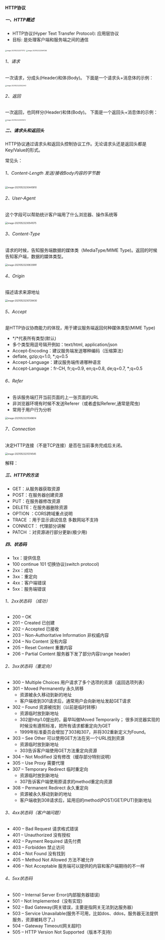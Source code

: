 #### HTTP协议

##### 一、HTTP概述

- HTTP协议(Hyper Text Transfer Protocol): 应用层协议
- 目标: 是处理客户端和服务端之间的通信

<img src="https://liuyang-picbed.oss-cn-shanghai.aliyuncs.com/img/image-20210523225711713.png" alt="image-20210523225711713" style="zoom: 33%;" />

<img src="https://liuyang-picbed.oss-cn-shanghai.aliyuncs.com/img/image-20210523225841396.png" alt="image-20210523225841396" style="zoom: 33%;" />



###### 1、请求

一次请求，分成头(Header)和体(Body)。 下面是一个请求头+消息体的示例：

<img src="https://liuyang-picbed.oss-cn-shanghai.aliyuncs.com/img/image-20210523225922443.png" alt="image-20210523225922443" style="zoom: 33%;" />

###### 2、返回

一次返回，也同样分(Header)和体(Body)。 下面是一个返回头+消息体的示例：

<img src="https://liuyang-picbed.oss-cn-shanghai.aliyuncs.com/img/image-20210523230001672.png" alt="image-20210523230001672" style="zoom: 33%;" />

##### 二、请求头和返回头

HTTP协议通过请求头和返回头控制协议工作。无论请求头还是返回头都是Key/Value的形式。

常见头：

###### 1、Content-Length 发送/接收Body内容的字节数

<img src="https://liuyang-picbed.oss-cn-shanghai.aliyuncs.com/img/image-20210523230445810.png" alt="image-20210523230445810" style="zoom:50%;" />

###### 2、User-Agent

这个字段可以帮助统计客户端用了什么浏览器、操作系统等 

<img src="https://liuyang-picbed.oss-cn-shanghai.aliyuncs.com/img/image-20210523230541075.png" alt="image-20210523230541075" style="zoom:50%;" />

###### 3、Content-Type

请求的时候，告知服务端数据的媒体类（MediaType/MIME Type)。返回的时候告知客户端，数据的媒体类型。

<img src="https://liuyang-picbed.oss-cn-shanghai.aliyuncs.com/img/image-20210523230633991.png" alt="image-20210523230633991" style="zoom:50%;" />

###### 4、Origin

描述请求来源地址

<img src="https://liuyang-picbed.oss-cn-shanghai.aliyuncs.com/img/image-20210523230728430.png" alt="image-20210523230728430" style="zoom:50%;" />

###### 5、Accept

是HTTP协议协商能力的体现，用于建议服务端返回何种媒体类型(MIME Type)

- */*代表所有类型(默认)
- 多个类型用逗号隔开例如：text/html, application/json
- Accept-Encoding：建议服务端发送哪种编码（压缩算法）
- deflate, gzip;q=1.0, *;q=0.5
- Accept-Language：建议服务端传递哪种语言
- Accept-Language：fr-CH, fr;q=0.9, en;q=0.8, de;q=0.7, *;q=0.5

###### 6、Refer

- 告诉服务端打开当前页面的上一张页面的URL
- 非浏览器环境有时候不发送Referer（或者虚拟Referer,通常是爬虫)
- 常用于用户行为分析

<img src="https://liuyang-picbed.oss-cn-shanghai.aliyuncs.com/img/image-20210523231049614.png" alt="image-20210523231049614" style="zoom:50%;" />

###### 7、Connection

决定HTTP连接（不是TCP连接）是否在当前事务完成后关闭。

<img src="https://liuyang-picbed.oss-cn-shanghai.aliyuncs.com/img/image-20210523231214545.png" alt="image-20210523231214545" style="zoom:50%;" />

解释：

##### 三、HTTP的方法

- GET：从服务器获取资源
- POST：在服务器创建资源
- PUT：在服务器修改资源
- DELETE：在服务器删除资源
- OPTION ：CORS跨域重点说明
- TRACE ：用于显示调试信息 多数网站不支持
- CONNECT： 代理部分讲解
- PATCH ：对资源进行部分更新(极少用)

##### 四、状态码

- 1xx：提供信息 
- 100 continue 101 切换协议(switch protocol) 
- 2xx：成功 
- 3xx：重定向 
- 4xx：客户端错误 
- 5xx：服务端错误

###### 1、2xx状态码  （成功）

- 200 – OK 
- 201 – Created 已创建 
- 202 – Accepted 已接收 
- 203 – Non-Authoritative Information 非权威内容 
- 204 – No Content 没有内容 
- 205 – Reset Content 重置内容 
- 206 – Partial Content 服务器下发了部分内容(range header) 

###### 2、3xx状态码（重定向）

- 300 – Multiple Choices 用户请求了多个选项的资源（返回选项列表）
- 301 – Moved Permanently 永久转移
  - 资源被永久移动到新的地址
  - 客户端收到301请求后，通常用户会向新地址发起GET请求
- 302 – Found 资源被找到（以前是临时转移）
  - 资源临时放到新地址
  - 302是http1.0提出的，最早叫做Moved Temporarily； 很多浏览器实现的时候没有遵照标准，把所有请求都重定向为GET
  - 1999年标准委员会增加了303和307，并将302重新定义为Found。
- 303 – See Other 可以使用GET方法在另一个URL找到资源
  - 资源临时放到新地址
  - 303告诉客户端使用GET方法重定向资源
- 304 – Not Modified 没有修改（缓存部分特别说明）
- 305 – Use Proxy 需要代理
- 307 – Temporary Redirect 临时重定向
  - 资源临时放到新地址
  - 307告诉客户端使用原请求的method重定向资源
- 308 – Permanent Redirect 永久重定向 
  - 资源被永久移动到新的地址
  - 客户端收到308请求后，延用旧的method(POST/GET/PUT)到新地址

###### 3、4xx状态码（客户端问题）

- 400 – Bad Request 请求格式错误
- 401 – Unauthorized 没有授权
- 402 – Payment Required 请先付费
- 403 – Forbidden 禁止访问
- 404 – Not Found 没有找到
- 405 – Method Not Allowed 方法不被允许
- 406 – Not Acceptable 服务端可以提供的内容和客户端期待的不一样

###### 4、5xx状态码

- 500 – Internal Server Error(内部服务器错误)
- 501 – Not Implemented（没有实现)
- 502 – Bad Gateway(网关错误，主要是指网关无法到达服务器）
- 503 – Service Unavailable(服务不可用，比如dos、ddos，服务器无法提供服务，资源被耗尽了。)
- 504 – Gateway Timeout(网关超时)
- 505 – HTTP Version Not Supported（版本不支持)



